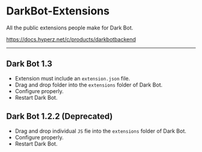 # DarkBot-Extensions
All the public extensions people make for Dark Bot.

https://docs.hyperz.net/c/products/darkbotbackend

---

## Dark Bot 1.3
- Extension must include an `extension.json` file.
- Drag and drop folder into the `extensions` folder of Dark Bot.
- Configure properly.
- Restart Dark Bot.

## Dark Bot 1.2.2 (Deprecated)
- Drag and drop individual `JS` fie into the `extensions` folder of Dark Bot.
- Configure properly.
- Restart Dark Bot.
